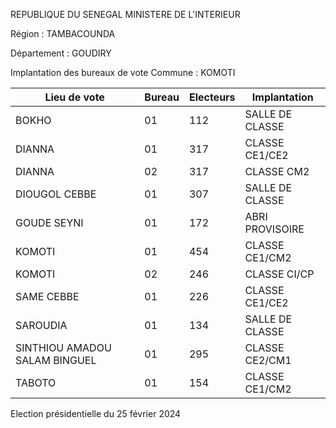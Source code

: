 REPUBLIQUE DU SENEGAL MINISTERE DE L'INTERIEUR

Région : TAMBACOUNDA

Département : GOUDIRY

Implantation des bureaux de vote Commune : KOMOTI

| Lieu de vote | Bureau | Electeurs | Implantation |
| - | - | - | - |
| BOKHO | 01 | 112 | SALLE DE CLASSE |
| DIANNA | 01 | 317 | CLASSE CE1/CE2 |
| DIANNA | 02 | 317 | CLASSE CM2 |
| DIOUGOL CEBBE | 01 | 307 | SALLE DE CLASSE |
| GOUDE SEYNI | 01 | 172 | ABRI PROVISOIRE |
| KOMOTI | 01 | 454 | CLASSE CE1/CM2 |
| KOMOTI | 02 | 246 | CLASSE CI/CP |
| SAME CEBBE | 01 | 226 | CLASSE CE1/CE2 |
| SAROUDIA | 01 | 134 | SALLE DE CLASSE |
| SINTHIOU AMADOU SALAM BINGUEL | 01 | 295 | CLASSE CE2/CM1 |
| TABOTO | 01 | 154 | CLASSE CE1/CM2 |

<!-- PageNumber="10/16" -->

Election présidentielle du 25 février 2024
